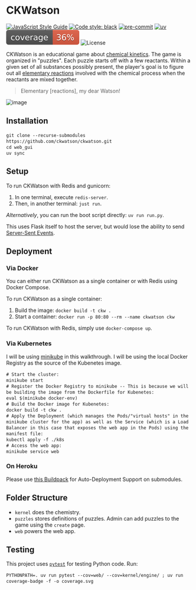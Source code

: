 CKWatson
========
[![JavaScript Style Guide](https://img.shields.io/badge/code_style-standard-brightgreen.svg)](https://standardjs.com)
[![Code style: black](https://img.shields.io/badge/code%20style-black-000000.svg)](https://github.com/psf/black)
[![pre-commit](https://img.shields.io/badge/pre--commit-enabled-brightgreen?logo=pre-commit&logoColor=white)](https://github.com/pre-commit/pre-commit)
[![uv](https://img.shields.io/endpoint?url=https://raw.githubusercontent.com/astral-sh/uv/main/assets/badge/v0.json)](https://github.com/astral-sh/uv)
![Coverage Status](coverage.svg)
![License](https://img.shields.io/github/license/ckwatson/web_gui)

CKWatson is an educational game about [chemical kinetics][ck]. The game is organized in "puzzles". Each puzzle starts off with a few reactants.
Within a given set of all substances possibly present, the player's goal is to figure out all [elementary reactions][er] involved with the chemical process when the reactants are mixed together.

> Elementary [reactions], my dear Watson!

<img width="1000" alt="image" src="https://github.com/user-attachments/assets/5e647c5c-0168-4cdb-8a29-01c8d81bc8db" />

[ck]: https://chem.libretexts.org/Bookshelves/General_Chemistry/Map%3A_Chemistry_-_The_Central_Science_(Brown_et_al.)/14%3A_Chemical_Kinetics
[er]: https://chem.libretexts.org/Bookshelves/Physical_and_Theoretical_Chemistry_Textbook_Maps/Supplemental_Modules_(Physical_and_Theoretical_Chemistry)/Kinetics/03%3A_Rate_Laws/3.02%3A_Reaction_Mechanisms/3.2.01%3A_Elementary_Reactions

## Installation

```shell
git clone --recurse-submodules https://github.com/ckwatson/ckwatson.git
cd web_gui
uv sync
```

## Setup

To run CKWatson with Redis and gunicorn:

1. In one terminal, execute `redis-server`.
2. Then, in another terminal: `just run`.

_Alternatively_, you can run the boot script directly: `uv run run.py`.

This uses Flask itself to host the server, but would lose the ability to send [Server-Sent Events](https://github.com/singingwolfboy/flask-sse).

## Deployment

### Via Docker

You can either run CKWatson as a single container or with Redis using Docker Compose.

To run CKWatson as a single container:
1. Build the image: `docker build -t ckw .`
2. Start a container: `docker run -p 80:80 --rm --name ckwatson ckw`

To run CKWatson with Redis, simply use `docker-compose up`.

### Via Kubernetes

I will be using [minikube](https://minikube.sigs.k8s.io/) in this walkthrough. I will be using the local Docker Registry as the source of the Kubenetes image.

```shell
# Start the cluster:
minikube start
# Register the Docker Registry to minikube -- This is because we will be building the image from the Dockerfile for Kubenetes:
eval $(minikube docker-env)
# Build the Docker image for Kubenetes:
docker build -t ckw .
# Apply the Deployment (which manages the Pods/"virtual hosts" in the minikube cluster for the app) as well as the Service (which is a Load Balancer in this case that exposes the web app in the Pods) using the manifest file:
kubectl apply -f ./k8s
# Access the web app:
minikube service web
```

### On Heroku

Please use [this Buildpack](https://github.com/dmathieu/heroku-buildpack-submodules#installation) for Auto-Deployment Support on submodules.

## Folder Structure

- `kernel` does the chemistry.
- `puzzles` stores definitions of puzzles. Admin can add puzzles to the game using the `create` page.
- `web` powers the web app.

## Testing

This project uses [`pytest`][pt] for testing Python code. Run:

```shell
PYTHONPATH=. uv run pytest --cov=web/ --cov=kernel/engine/ ; uv run coverage-badge -f -o coverage.svg
```

[pt]: https://docs.pytest.org/en/stable/

